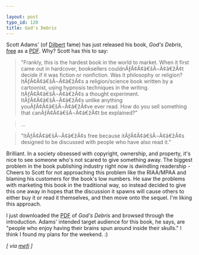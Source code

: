 ```yaml
---

layout: post
typo_id: 120
title: God's Debris
---
```

Scott Adams' (of [Dilbert](http://www.dilbert.com) fame) has just
released his book, *God's Debris*,
[free](http://www.andrewsmcmeel.com/godsdebris/) as a
[PDF](http://images.ucomics.com/images/pdfs/sadams/godsdebris.pdf). Why?
Scott has this to say:

> "Frankly, this is the hardest book in the world to market. When it
> first came out in hardcover, booksellers couldnÃƒÂ¢Ã¢â€šÂ¬Ã¢â€žÂ¢t
> decide if it was fiction or nonfiction. Was it philosophy or religion?
> ItÃƒÂ¢Ã¢â€šÂ¬Ã¢â€žÂ¢s a religion/science book written by a cartoonist,
> using hypnosis techniques in the writing. ItÃƒÂ¢Ã¢â€šÂ¬Ã¢â€žÂ¢s a
> thought experiment. ItÃƒÂ¢Ã¢â€šÂ¬Ã¢â€žÂ¢s unlike anything
> youÃƒÂ¢Ã¢â€šÂ¬Ã¢â€žÂ¢ve ever read. How do you sell something that
> canÃƒÂ¢Ã¢â€šÂ¬Ã¢â€žÂ¢t be explained?"

> ...

> "ItÃƒÂ¢Ã¢â€šÂ¬Ã¢â€žÂ¢s free because itÃƒÂ¢Ã¢â€šÂ¬Ã¢â€žÂ¢s designed to
> be discussed with people who have also read it."

Brilliant. In a society obsessed with copyright, ownership, and
property, it's nice to see someone who's not scared to give something
away. The biggest problem in the book publishing industry right now is
dwindling readership - Cheers to Scott for not approaching this problem
like the RIAA/MPAA and blaming his customers for the book's low numbers.
He saw the problems with marketing this book in the traditional way, so
instead decided to give this one away in hopes that the discussion it
spawns will cause others to either buy it or read it themselves, and
then move onto the sequel. I'm liking this approach.

I just downloaded the
[PDF](http://images.ucomics.com/images/pdfs/sadams/godsdebris.pdf) of
*God's Debris* and browsed through the introduction. Adams' intended
target audience for this book, he says, are "people who
enjoy having their brains spun around inside their skulls." I think I
found my plans for the weekend. :)

*\[ via [mefi](http://www.metafilter.com/mefi/46786) \]*
